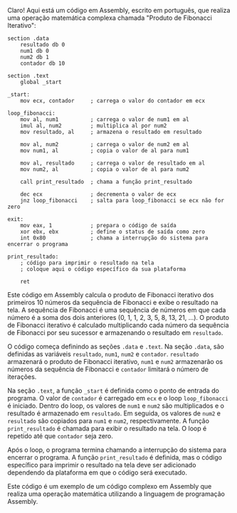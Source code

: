 Claro! Aqui está um código em Assembly, escrito em português, que realiza uma operação matemática complexa chamada "Produto de Fibonacci Iterativo":

```
section .data
    resultado db 0
    num1 db 0
    num2 db 1
    contador db 10

section .text
    global _start

_start:
    mov ecx, contador     ; carrega o valor do contador em ecx

loop_fibonacci:
    mov al, num1          ; carrega o valor de num1 em al
    imul al, num2         ; multiplica al por num2
    mov resultado, al     ; armazena o resultado em resultado

    mov al, num2          ; carrega o valor de num2 em al
    mov num1, al          ; copia o valor de al para num1

    mov al, resultado     ; carrega o valor de resultado em al
    mov num2, al          ; copia o valor de al para num2

    call print_resultado  ; chama a função print_resultado

    dec ecx               ; decrementa o valor de ecx
    jnz loop_fibonacci    ; salta para loop_fibonacci se ecx não for zero

exit:
    mov eax, 1            ; prepara o código de saída
    xor ebx, ebx          ; define o status de saída como zero
    int 0x80              ; chama a interrupção do sistema para encerrar o programa

print_resultado:
    ; código para imprimir o resultado na tela
    ; coloque aqui o código específico da sua plataforma

    ret
```

Este código em Assembly calcula o produto de Fibonacci iterativo dos primeiros 10 números da sequência de Fibonacci e exibe o resultado na tela. A sequência de Fibonacci é uma sequência de números em que cada número é a soma dos dois anteriores (0, 1, 1, 2, 3, 5, 8, 13, 21, ...). O produto de Fibonacci iterativo é calculado multiplicando cada número da sequência de Fibonacci por seu sucessor e armazenando o resultado em `resultado`.

O código começa definindo as seções `.data` e `.text`. Na seção `.data`, são definidas as variáveis `resultado`, `num1`, `num2` e `contador`. `resultado` armazenará o produto de Fibonacci iterativo, `num1` e `num2` armazenarão os números da sequência de Fibonacci e `contador` limitará o número de iterações.

Na seção `.text`, a função `_start` é definida como o ponto de entrada do programa. O valor de `contador` é carregado em `ecx` e o loop `loop_fibonacci` é iniciado. Dentro do loop, os valores de `num1` e `num2` são multiplicados e o resultado é armazenado em `resultado`. Em seguida, os valores de `num2` e `resultado` são copiados para `num1` e `num2`, respectivamente. A função `print_resultado` é chamada para exibir o resultado na tela. O loop é repetido até que `contador` seja zero.

Após o loop, o programa termina chamando a interrupção do sistema para encerrar o programa. A função `print_resultado` é definida, mas o código específico para imprimir o resultado na tela deve ser adicionado dependendo da plataforma em que o código será executado.

Este código é um exemplo de um código complexo em Assembly que realiza uma operação matemática utilizando a linguagem de programação Assembly.